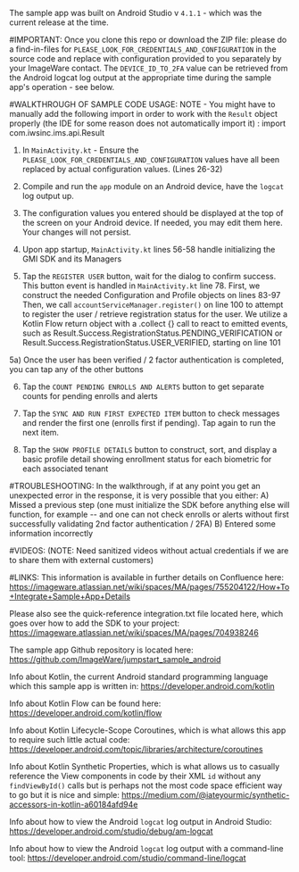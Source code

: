 

The sample app was built on Android Studio v `4.1.1` - which was the current release at the time.


#IMPORTANT:
Once you clone this repo or download the ZIP file:
please do a find-in-files for `PLEASE_LOOK_FOR_CREDENTIALS_AND_CONFIGURATION` in the source code and replace with configuration provided to you separately by your ImageWare contact.
The `DEVICE_ID_TO_2FA` value can be retrieved from the Android logcat log output at the appropriate time during the sample app's operation - see below.





#WALKTHROUGH OF SAMPLE CODE USAGE:
NOTE - You might have to manually add the following import in order to work with the `Result` object properly (the IDE for some reason does not automatically import it) :
import com.iwsinc.ims.api.Result


1)  In `MainActivity.kt` - Ensure the `PLEASE_LOOK_FOR_CREDENTIALS_AND_CONFIGURATION` values have all been replaced by actual configuration values.  (Lines 26-32)

2)  Compile and run the `app` module on an Android device, have the `logcat` log output up.  

3)  The configuration values you entered should be displayed at the top of the screen on your Android device.  If needed, you may edit them here.  Your changes will not persist.

4)  Upon app startup, `MainActivity.kt` lines 56-58 handle initializing the GMI SDK and its Managers

5)  Tap the `REGISTER USER` button, wait for the dialog to confirm success.   This button event is handled in `MainActivity.kt` line 78.
First, we construct the needed Configuration and Profile objects on lines 83-97
Then, we call `accountServiceManager.register()` on line 100 to attempt to register the user / retrieve registration status for the user.
We utilize a Kotlin Flow return object with a .collect {} call to react to emitted events,
    such as Result.Success.RegistrationStatus.PENDING_VERIFICATION or Result.Success.RegistrationStatus.USER_VERIFIED, starting on line 101

5a) Once the user has been verified / 2 factor authentication is completed, you can tap any of the other buttons

6) Tap the `COUNT PENDING ENROLLS AND ALERTS` button to get separate counts for pending enrolls and alerts

7) Tap the `SYNC AND RUN FIRST EXPECTED ITEM` button to check messages and render the first one (enrolls first if pending).  Tap again to run the next item.

8) Tap the `SHOW PROFILE DETAILS` button to construct, sort, and display a basic profile detail showing enrollment status for each biometric for each associated tenant


#TROUBLESHOOTING: 
In the walkthrough, if at any point you get an unexpected error in the response, it is very possible that you either:
A)  Missed a previous step (one must initialize the SDK before anything else will function, for example -- and one can not check enrolls or alerts without first successfully validating 2nd factor authentication / 2FA)
B)  Entered some information incorrectly





#VIDEOS: 
(NOTE: Need sanitized videos without actual credentials if we are to share them with external customers)





#LINKS:
This information is available in further details on Confluence here:  https://imageware.atlassian.net/wiki/spaces/MA/pages/755204122/How+To+Integrate+Sample+App+Details

Please also see the quick-reference integration.txt file located here, which goes over how to add the SDK to your project:  https://imageware.atlassian.net/wiki/spaces/MA/pages/704938246

The sample app Github repository is located here:  https://github.com/ImageWare/jumpstart_sample_android

Info about Kotlin, the current Android standard programming language which this sample app is written in:  https://developer.android.com/kotlin

Info about Kotlin Flow can be found here: https://developer.android.com/kotlin/flow

Info about Kotlin Lifecycle-Scope Coroutines, which is what allows this app to require such little actual code:  https://developer.android.com/topic/libraries/architecture/coroutines

Info about Kotlin Synthetic Properties, which is what allows us to casually reference the View components in code by their XML `id` without any `findViewById()` calls but is perhaps not the most code space efficient way to go but it is nice and simple:  https://medium.com/@iateyourmic/synthetic-accessors-in-kotlin-a60184afd94e  

Info about how to view the Android `logcat` log output in Android Studio:  https://developer.android.com/studio/debug/am-logcat  

Info about how to view the Android `logcat` log output with a command-line tool:  https://developer.android.com/studio/command-line/logcat

